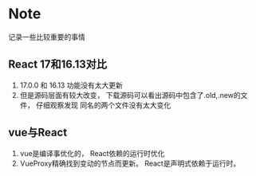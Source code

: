 # Note

记录一些比较重要的事情

## React 17和16.13对比

1. 17.0.0 和 16.13 功能没有太大更新
2. 但是源码层面有较大改变， 下载源码可以看出源码中包含了.old,.new的文件， 仔细观察发现 同名的两个文件没有太大变化

## vue与React

1. vue是编译事优化的， React依赖的运行时优化
2. VueProxy精确找到变动的节点而更新。 React是声明式依赖于运行时。

